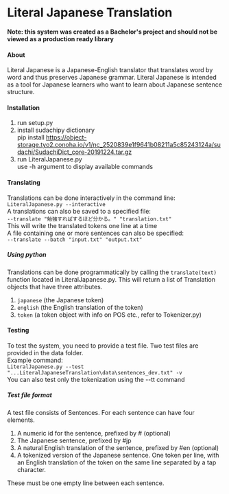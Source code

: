 # Literal Japanese Translation
**Note: this system was created as a Bachelor's project and should not be viewed as a production ready library**
#### About
Literal Japanese is a Japanese-English translator that translates word by word and thus preserves Japanese grammar. 
Literal Japanese is intended as a tool for Japanese learners who want to learn about Japanese sentence structure.
#### Installation
1. run setup.py
2. install sudachipy dictionary\
pip install https://object-storage.tyo2.conoha.io/v1/nc_2520839e1f9641b08211a5c85243124a/sudachi/SudachiDict_core-20191224.tar.gz
3. run LiteralJapanese.py\
use -h argument to display available commands

#### Translating
Translations can be done interactively in the command line:\
`LiteralJapanese.py --interactive`\
A translations can also be saved to a specified file:\
`--translate "勉強すればするほど分かる。" "translation.txt"`\
This will write the translated tokens one line at a time\
A file containing one or more sentences can also be specified:\
`--translate --batch "input.txt" "output.txt"`
##### Using python
Translations can be done programmatically by calling the `translate(text)` function located in LiteralJapanese.py.
This will return a list of Translation objects that have three attributes.
1. ``japanese`` (the Japanese token)
2. ``english`` (the English translation of the token)
3. ``token`` (a token object with info on POS etc., refer to Tokenizer.py)

#### Testing
To test the system, you need to provide a test file. Two test files are provided in the data folder.\
Example command:\
`LiteralJapanese.py --test "...LiteralJapaneseTranslation\data\sentences_dev.txt" -v` \
You can also test only the tokenization using the --tt command

##### Test file format
A test file consists of Sentences. For each sentence can have four elements.
1. A numeric id for the sentence, prefixed by # (optional)
2. The Japanese sentence, prefixed by #jp
3. A natural English translation of the sentence, prefixed by #en (optional)
4. A tokenized version of the Japanese sentence. One token per line, 
with an English translation of the token on the same line separated by a tap character.

These must be one empty line between each sentence.

